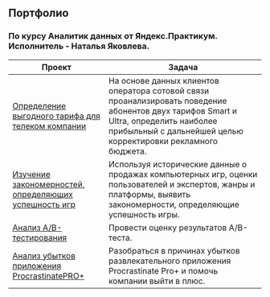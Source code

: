 ## Портфолио

### По курсу Аналитик данных от Яндекс.Практикум. Исполнитель - Наталья Яковлева.

| **Проект**                                            | **Задача**                                                                                                                                                                                            |
|-------------------------------------------------------|-------------------------------------------------------------------------------------------------------------------------------------------------------------------------------------------------------|
| [Определение выгодного тарифа для телеком компании](https://github.com/ashatanius/Data-Analyst-Portfolio/blob/main/Project_1/Determining%20a%20profitable%20tariff%20for%20a%20telecom%20company.ipynb)     | На основе данных клиентов оператора сотовой связи проанализировать поведение абонентов двух тарифов Smart и Ultra, определить наиболее прибыльный с дальнейшей целью корректировки рекламного бюджета. |
| [Изучение закономерностей, определяющих успешность игр](https://github.com/ashatanius/Data-Analyst-Portfolio/blob/main/Project_2/Game%20markets%20research.ipynb) | Используя исторические данные о продажах компьютерных игр, оценки пользователей и экспертов, жанры и платформы, выявить закономерности, определяющие успешность игры.                                  |
| [Анализ А/В-тестирования](https://github.com/ashatanius/Data-Analyst-Portfolio/blob/main/Project_3/final_abt.ipynb)                               | Провести оценку результатов A/B-теста.                                                                                                                                                                 |
| [Анализ убытков приложения ProcrastinatePRO+](https://github.com/ashatanius/Data-Analyst-Portfolio/blob/main/Project_4/procrastinate_pro_plus_research.ipynb)           | Разобраться в причинах убытков развлекательного приложения Procrastinate Pro+ и помочь компании выйти в плюс.                                                                                          |

